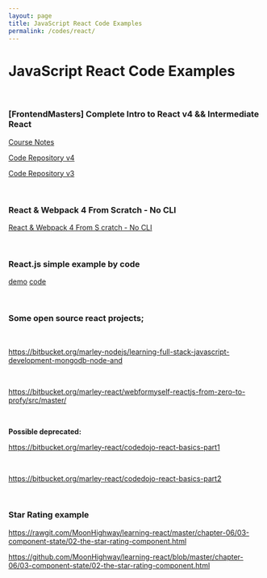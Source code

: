 ```yaml
---
layout: page
title: JavaScript React Code Examples
permalink: /codes/react/
---
```


# JavaScript React Code Examples

<br/>

### [FrontendMasters] Complete Intro to React v4 && Intermediate React

[Course Notes](https://btholt.github.io/complete-intro-to-react-v4/)

[Code Repository v4](https://github.com/marley-nodejs/complete-intro-to-react-v4)

[Code Repository v3](https://github.com/btholt/complete-intro-to-react)

<br/>

### React & Webpack 4 From Scratch - No CLI

[React & Webpack 4 From S cratch - No CLI](https://bitbucket.org/marley-react/react-webpack-4-from-scratch-no-cli/)

<br/>

### React.js simple example by code

[demo](http://rawgit.com/MoonHighway/learning-react/master/chapter-05/recipes.html)
[code](https://github.com/MoonHighway/learning-react/blob/master/chapter-05/recipes.js)

<br/>

### Some open source react projects;

<br/>

https://bitbucket.org/marley-nodejs/learning-full-stack-javascript-development-mongodb-node-and

<br/>

https://bitbucket.org/marley-react/webformyself-reactjs-from-zero-to-profy/src/master/

<br/>

**Possible deprecated:**

https://bitbucket.org/marley-react/codedojo-react-basics-part1

<br/>

https://bitbucket.org/marley-react/codedojo-react-basics-part2

<br/>

### Star Rating example

https://rawgit.com/MoonHighway/learning-react/master/chapter-06/03-component-state/02-the-star-rating-component.html

https://github.com/MoonHighway/learning-react/blob/master/chapter-06/03-component-state/02-the-star-rating-component.html
